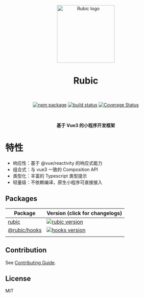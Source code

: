 <p align="center">
  <a href="https://rubic.vercel.app" target="_blank" rel="noopener noreferrer">
    <img width="180" src="https://rubic.vercel.app/images/logo.svg" alt="Rubic logo">
  </a>
</p>

<h1 align="center">Rubic</h1>
<br/>
<p align="center">
  <a href="https://npmjs.com/package/rubic"><img src="https://img.shields.io/npm/v/rubic.svg" alt="npm package"></a>
  <a href="https://github.com/JasKang/rubic/actions/workflows/ci.yml"><img src="https://github.com/JasKang/rubic/actions/workflows/ci.yml/badge.svg?branch=main" alt="build status"></a>
  <a href='https://coveralls.io/github/JasKang/rubic'><img src='https://coveralls.io/repos/github/JasKang/rubic/badge.svg' alt='Coverage Status' /></a>

</p>
<br/>

<p align="center">
  <b>基于 Vue3 的小程序开发框架</b>
</p>

# 特性

- 响应性：基于 @vue/reactivity 的响应式能力
- 组合式：与 vue3 一致的 Composition API
- 类型化：丰富的 Typescript 类型提示
- 轻量级：不依赖编译，原生小程序可直接接入

## Packages

| Package                        | Version (click for changelogs)                                                                           |
| ------------------------------ | :------------------------------------------------------------------------------------------------------- |
| [rubic](packages/core)         | [![rubic version](https://img.shields.io/npm/v/rubic.svg?label=%20)](packages/core/CHANGELOG.md)         |
| [@rubic/hooks](packages/hooks) | [![hooks version](https://img.shields.io/npm/v/@rubic/hooks.svg?label=%20)](packages/hooks/CHANGELOG.md) |
|                                |

## Contribution

See [Contributing Guide](https://github.com/vitejs/vite/blob/main/CONTRIBUTING.md).

## License

MIT
